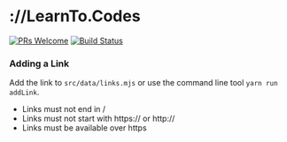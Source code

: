 # ://LearnTo.Codes
[![PRs Welcome](https://img.shields.io/badge/PRs-welcome-brightgreen.svg?style=flat-square)](http://makeapullrequest.com)
[![Build Status](https://travis-ci.org/HarryEMartland/learnto.codes.svg?branch=master)](https://travis-ci.org/HarryEMartland/learnto.codes)

### Adding a Link
Add the link to `src/data/links.mjs` or use the command line tool `yarn run addLink`.

 - Links must not end in /
 - Links must not start with https:// or http://
 - Links must be available over https